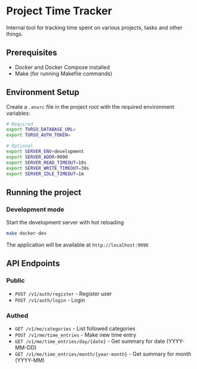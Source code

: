 # Project Time Tracker
Internal tool for tracking time spent on various projects, tasks and other things.

## Prerequisites
- Docker and Docker Compose installed
- Make (for running Makefile commands)

## Environment Setup
Create a `.envrc` file in the project root with the required environment variables:

```bash
# Required
export TURSO_DATABASE_URL=
export TURSO_AUTH_TOKEN=

# Optional
export SERVER_ENV=development
export SERVER_ADDR=9090
export SERVER_READ_TIMEOUT=10s
export SERVER_WRITE_TIMEOUT=30s
export SERVER_IDLE_TIMEOUT=1m
```
## Running the project

### Development mode
Start the development server with hot reloading

```bash
make docker-dev
```

The application will be available at `http://localhost:9090`

## API Endpoints

### Public

 - `POST /v1/auth/register` - Register user
 - `POST /v1/auth/login` - Login

### Authed
 - `GET /v1/me/categories` - List followed categories
 - `POST /v1/me/time_entries` - Make new time entry
 - `GET /v1/me/time_entries/day/{date}` - Get summary for date (YYYY-MM-DD)
 - `GET /v1/me/time_entries/month/{year-month}` - Get summary for month (YYYY-MM)
